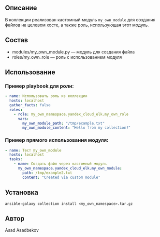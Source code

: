 ## Описание

В коллекции реализован кастомный модуль `my_own_module` для создания файлов на целевом хосте, а также роль, использующая этот модуль.

## Состав

- modules/my_own_module.py — модуль для создания файла
- roles/my_own_role — роль с использованием модуля

## Использование

### Пример playbook для роли:

```yaml
- name: Использовать роль из коллекции
  hosts: localhost
  gather_facts: false
  roles:
    - role: my_own_namespace.yandex_cloud_elk.my_own_role
      vars:
        my_own_module_path: "/tmp/example.txt"
        my_own_module_content: "Hello from my collection!"
```
		
### Пример прямого использования модуля:

```yaml
- name: Тест my_own_module
  hosts: localhost
  tasks:
    - name: Создать файл через кастомный модуль
      my_own_namespace.yandex_cloud_elk.my_own_module:
        path: /tmp/example2.txt
        content: "Created via custom module"
```

## Установка

`ansible-galaxy collection install <my_own_namespace>.tar.gz`

## Автор
Asad Asadbekov
